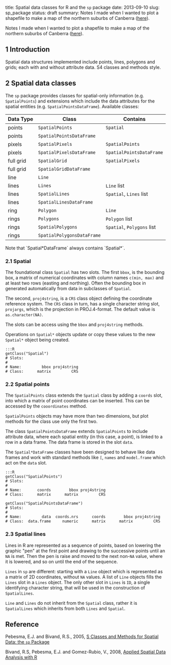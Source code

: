 title: Spatial data classes for R and the `sp` package
date: 2013-09-10
slug: sp_package
status: draft
summary: Notes I made when I wanted to plot a shapefile to make a map of the northern suburbs of Canberra ([here](/TODO)).

Notes I made when I wanted to plot a shapefile to make a map of the
northern suburbs of Canberra ([here](/TODO)).

## 1 Introduction
Spatial data structures implemented include points, lines, polygons
and grids; each with and without attribute data. S4 classes and
methods style.

## 2 Spatial data classes
The `sp` package provides classes for spatial-only information (e.g.
`SpatialPoints`) and extensions which include the data attributes for
the spatial entities (e.g. `SpatialPointsDataFrame`). Available
classes:

<table>
<thead>
  <tr>
    <th>Data Type</th>
    <th>Class</th>
    <th>Contains</th>
  </tr>
</thead>
<tbody>
  <tr>
    <td>points</td>
    <td><code>SpatialPoints</code></td>
    <td><code>Spatial</code></td>
  </tr>
  <tr>
    <td>points</td>
    <td><code>SpatialPointsDataFrame</code></td>
    <td></td>
  </tr>
  <tr>
    <td>pixels</td>
    <td><code>SpatialPixels</code></td>
    <td><code>SpatialPoints</code></td>
  </tr>
  <tr>
    <td>pixels</td>
    <td><code>SpatialPixelsDataFrame</code></td>
    <td><code>SpatialPointsDataFrame</code></td>
  </tr>
  <tr>
    <td>full grid</td>
    <td><code>SpatialGrid</code></td>
    <td><code>SpatialPixels</code></td>
  </tr>
  <tr>
    <td>full grid</td>
    <td><code>SpatialGridDataFrame</code></td>
    <td></td>
  </tr>
  <tr>
    <td>line</td>
    <td><code>Line</code></td>
    <td></td>
  </tr>
  <tr>
    <td>lines</td>
    <td><code>Lines</code></td>
    <td><code>Line</code> list</td>
  </tr>
  <tr>
    <td>lines</td>
    <td><code>SpatialLines</code></td>
    <td><code>Spatial</code>, <code>Lines</code> list</td>
  </tr>
  <tr>
    <td>lines</td>
    <td><code>SpatialLinesDataFrame</code></td>
    <td></td>
  </tr>
  <tr>
    <td>ring</td>
    <td><code>Polygon</code></td>
    <td><code>Line</code></td>
  </tr>
  <tr>
    <td>rings</td>
    <td><code>Polygons</code></td>
    <td><code>Polygon</code> list</td>
  </tr>
  <tr>
    <td>rings</td>
    <td><code>SpatialPolygons</code></td>
    <td><code>Spatial</code>, <code>Polygons</code> list</td>
  </tr>
  <tr>
    <td>rings</td>
    <td><code>SpatialPolygonsDataFrame</code></td>
    <td></td>
  </tr>
</tbody>
</table>
Note that `Spatial*DataFrame` always contains `Spatial*`.

### 2.1 Spatial
The foundational class `Spatial` has two slots. The first `bbox`, is
the bounding box, a matrix of numerical coordinates with column names
`c(min, max)` and at least two rows (easting and northing). Often the
bounding box in generated automatically from data in subclasses of
`Spatial`.

The second, `proj4string`, is a `CRS` class object defining the
coordinate reference system. The `CRS` class in turn, has a single
character string slot, `projargs`,  which is the projection in
PROJ.4-format. The default value is `as.character(NA)`.

The slots can be access using the `bbox` and `proj4string` methods.

Operations on `Spatial*` objects update or copy these values to the
new `Spatial*` object being created.

    :::R
    getClass("Spatial")
    # Slots:
    #                               
    # Name:         bbox proj4string
    # Class:      matrix         CRS

### 2.2 Spatial points
The `SpatialPoints` class extends the `Spatial` class by adding a
`coords` slot, into which a matrix of point coordinates can be inserted.
This can be accessed by the `cooordinates` method.

`SpatialPoints` objects may have more than two dimensions, but plot
methods for the class use only the first two.

The class `SpatialPointsDataFrame` extends `SpatialPoints` to include
attribute data, where each spatial entity (in this case, a point), is
linked to a row in a data frame. The data frame is stored in the slot
`data`.

The `Spatial*DataFrame` classes have been designed to behave like
data frames and work with standard methods like `[`, `names` and
`model.frame` which act on the `data` slot.

    :::R
    getClass("SpatialPoints")
    # Slots:
    #                                           
    # Name:       coords        bbox proj4string
    # Class:      matrix      matrix         CRS

    getClass("SpatialPointsDataFrame")
    # Slots:
    #                                                                   
    # Name:         data  coords.nrs      coords        bbox proj4string
    # Class:  data.frame     numeric      matrix      matrix         CRS

### 2.3 Spatial lines
Lines in R are represented as a sequence of points, based on
lowering the graphic "pen" at the first point and drawing to the
successive points until an `NA` is met. Then the pen is raise and
moved to the next non-`NA` value, where it is lowered, and so on until
the end of the sequence.

`Lines` in `sp` are different: starting with a `Line` object which is
represented as a matrix of 2D coordinates, without `NA` values. A list
of `Line` objects fills the `Lines` slot in a `Lines` object. The only
other slot in `Lines` is `ID`, a single identifying character string,
that will be used in the construction of `SpatialLines`.

`Line` and `Lines` do not inherit from the `Spatial` class, rather it
is `SpatialLines` which inherits from both `Lines` and `Spatial`.



## Reference
Pebesma, E.J. and Bivand, R.S., 2005,
[S Classes and Methods for Spatial Data: the `sp` Package](http://cran.r-project.org/web/packages/sp/index.html)

Bivand, R.S, Pebesma, E.J. and Gomez-Rubio, V., 2008,
[Applied Spatial Data Analysis with R](http://www.asdar-book.org)
